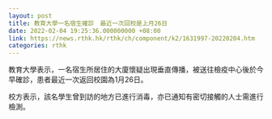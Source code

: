 ```yaml
---
layout: post
title: 教育大學一名宿生確診　最近一次回校是上月26日
date: 2022-02-04 19:25:36.000000000 +08:00
link: https://news.rthk.hk/rthk/ch/component/k2/1631997-20220204.htm
categories: rthk
---
```


教育大學表示，一名宿生所居住的大廈懷疑出現垂直傳播，被送往檢疫中心後於今早確診，患者最近一次返回校園為1月26日。
 
校方表示，該名學生曾到訪的地方已進行消毒，亦已通知有密切接觸的人士需進行檢測。
